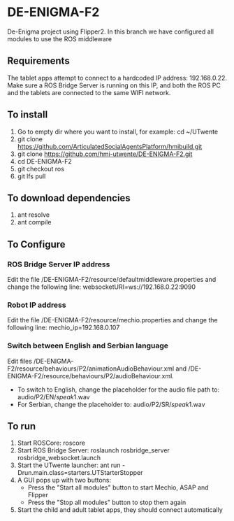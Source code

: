 # DE-ENIGMA-F2
De-Enigma project using Flipper2.
In this branch we have configured all modules to use the ROS middleware

## Requirements
The tablet apps attempt to connect to a hardcoded IP address: 192.168.0.22.
Make sure a ROS Bridge Server is running on this IP, and both the ROS PC and the tablets are connected to the same WIFI network. 

## To install
1. Go to empty dir where you want to install, for example: cd ~/UTwente
1. git clone https://github.com/ArticulatedSocialAgentsPlatform/hmibuild.git
1. git clone https://github.com/hmi-utwente/DE-ENIGMA-F2.git
1. cd DE-ENIGMA-F2
1. git checkout ros
1. git lfs pull

## To download dependencies
1. ant resolve
1. ant compile

## To Configure
### ROS Bridge Server IP address
Edit the file /DE-ENIGMA-F2/resource/defaultmiddleware.properties and change the following line: websocketURI=ws://192.168.0.22:9090

### Robot IP address
Edit the file /DE-ENIGMA-F2/resource/mechio.properties and change the following line: mechio_ip=192.168.0.107

### Switch between English and Serbian language
Edit files /DE-ENIGMA-F2/resource/behaviours/P2/animationAudioBehaviour.xml and /DE-ENIGMA-F2/resource/behaviours/P2/audioBehaviour.xml. 
* To switch to English, change the placeholder for the audio file path to: audio/P2/EN/$speak1$.wav
* For Serbian, change the placeholder to: audio/P2/SR/$speak1$.wav

## To run
1. Start ROSCore: roscore
1. Start ROS Bridge Server: roslaunch rosbridge_server rosbridge_websocket.launch
1. Start the UTwente launcher: ant run -Drun.main.class=starters.UTStarterStopper
1. A GUI pops up with two buttons:
	* Press the "Start all modules" button to start Mechio, ASAP and Flipper
	* Press the "Stop all modules" button to stop them again
1. Start the child and adult tablet apps, they should connect automatically
	
